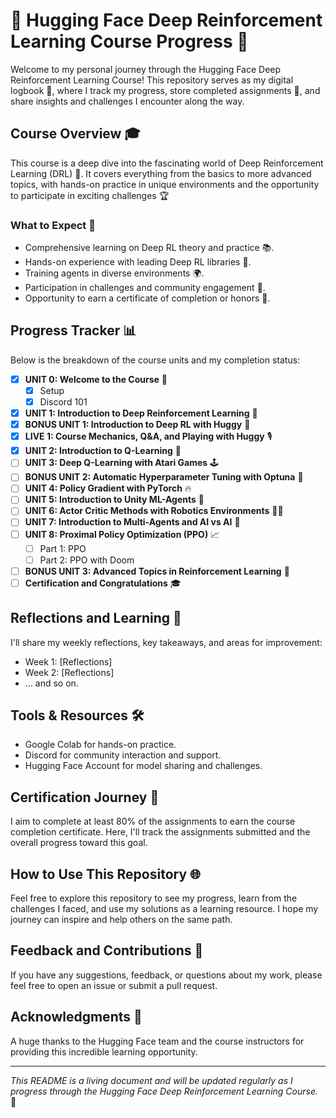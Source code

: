 # 🤗 Hugging Face Deep Reinforcement Learning Course Progress 🚀

Welcome to my personal journey through the Hugging Face Deep Reinforcement Learning Course! This repository serves as my digital logbook 📓, where I track my progress, store completed assignments 📝, and share insights and challenges I encounter along the way.

## Course Overview 🎓

This course is a deep dive into the fascinating world of Deep Reinforcement Learning (DRL) 🤖. It covers everything from the basics to more advanced topics, with hands-on practice in unique environments and the opportunity to participate in exciting challenges 🏆

### What to Expect 🌟

- Comprehensive learning on Deep RL theory and practice 📚.
- Hands-on experience with leading Deep RL libraries 🧠.
- Training agents in diverse environments 🌍.
- Participation in challenges and community engagement 👥.
- Opportunity to earn a certificate of completion or honors 🏅.

## Progress Tracker 📊

Below is the breakdown of the course units and my completion status:

- [x] **UNIT 0: Welcome to the Course** 🎉
  - [x] Setup
  - [x] Discord 101
- [x] **UNIT 1: Introduction to Deep Reinforcement Learning** 📘
- [x] **BONUS UNIT 1: Introduction to Deep RL with Huggy** 🐶
- [x] **LIVE 1: Course Mechanics, Q&A, and Playing with Huggy** 🎙️
- [x] **UNIT 2: Introduction to Q-Learning** 🧩
- [ ] **UNIT 3: Deep Q-Learning with Atari Games** 🕹️
- [ ] **BONUS UNIT 2: Automatic Hyperparameter Tuning with Optuna** 🔧
- [ ] **UNIT 4: Policy Gradient with PyTorch** 🔥
- [ ] **UNIT 5: Introduction to Unity ML-Agents** 🤖
- [ ] **UNIT 6: Actor Critic Methods with Robotics Environments** 🤖🔬
- [ ] **UNIT 7: Introduction to Multi-Agents and AI vs AI** 👾
- [ ] **UNIT 8: Proximal Policy Optimization (PPO)** 📈
  - [ ] Part 1: PPO
  - [ ] Part 2: PPO with Doom
- [ ] **BONUS UNIT 3: Advanced Topics in Reinforcement Learning** 🧠
- [ ] **Certification and Congratulations** 🎓

## Reflections and Learning 🤔

I'll share my weekly reflections, key takeaways, and areas for improvement:

- Week 1: [Reflections]
- Week 2: [Reflections]
- ... and so on.

## Tools & Resources 🛠️

- Google Colab for hands-on practice.
- Discord for community interaction and support.
- Hugging Face Account for model sharing and challenges.

## Certification Journey 🏅

I aim to complete at least 80% of the assignments to earn the course completion certificate. Here, I'll track the assignments submitted and the overall progress toward this goal.

## How to Use This Repository 🌐

Feel free to explore this repository to see my progress, learn from the challenges I faced, and use my solutions as a learning resource. I hope my journey can inspire and help others on the same path.

## Feedback and Contributions 👋

If you have any suggestions, feedback, or questions about my work, please feel free to open an issue or submit a pull request.

## Acknowledgments 💖

A huge thanks to the Hugging Face team and the course instructors for providing this incredible learning opportunity.

---

*This README is a living document and will be updated regularly as I progress through the Hugging Face Deep Reinforcement Learning Course.* 🔄
